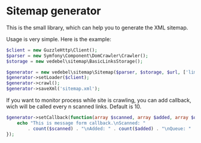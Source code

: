 # Sitemap generator
This is the small library, which can help you to generate the XML sitemap.

Usage is very simple. Here is the example:

```php
$client = new GuzzleHttp\Client();
$parser = new Symfony\Component\DomCrawler\Crawler();
$storage = new vedebel\sitemap\BasicLinksStorage();

$generator = new vedebel\sitemap\Sitemap($parser, $storage, $url, ['limit' => 200, 'debug' => 1]);
$generator->setLoader($client);
$generator->crawl();
$generator->saveXml('sitemap.xml');
```

If you want to monitor process while site is crawling, you can add callback, wich will be called every n scanned links. Default is 10.
```php
$generator->setCallback(function(array $scanned, array $added, array $queue) {
    echo "This is message form callback.\nScanned: "
        . count($scanned) . "\nAdded: " . count($added) . "\nQueue: " . count($queue) . "\n";
});
```
